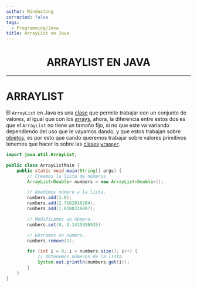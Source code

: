 ```yaml
---
author: Mindusting
corrected: false
tags:
  - Programming/Java
title: ArrayList en Java
---
```


<h1 align="center">ARRAYLIST EN JAVA</h1>

---

# ARRAYLIST

El `ArrayList` en Java es una [clase](java_class.md) que permite trabajar con un conjunto de valores, al igual que con los [arrays](java_array.md), ahora, la diferencia entre estos dos es que el `ArrayList` no tiene un tamaño fijo, si no que este va variando dependiendo del uso que le vayamos dando, y que estos trabajan sobre [objetos](java_class.md), es por esto que cando queremos trabajar sobre valores primitivos tenemos que hacer lo sobre las [clases](java_class.md) [`wrapper`](java_wrapper_classes.md).

```java
import java.util.ArrayList;

public class ArrayListMain {
    public static void main(String[] args) {
        // Creamos la lista de números
        ArrayList<Double> numbers = new ArrayList<Double>();

        // Amadimos número a la lista.
        numbers.add(3.0);
        numbers.add(2.7182818284);
        numbers.add(1.6180339887);

        // Modificamos un número.
        numbers.set(0, 3.1415926535)

        // Borramos un número.
        numbers.remove(1);

        for (int i = 0; i < numbers.size(); i++) {
            // Obtenemos números de la lista.
            System.out.println(numbers.get(i));
        }
    }
}
```
